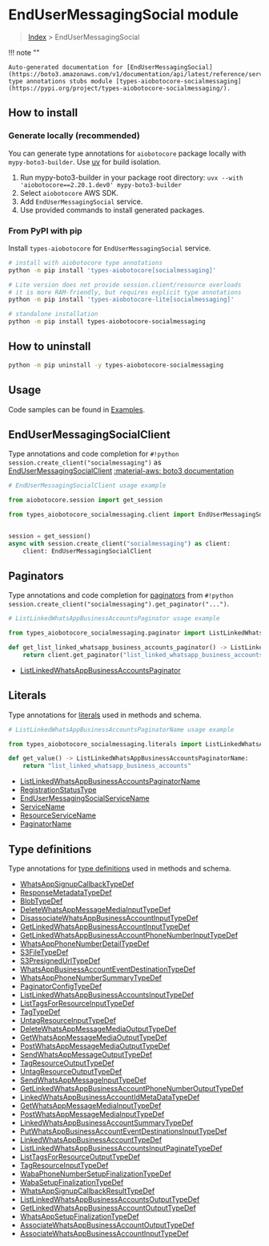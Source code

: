 # EndUserMessagingSocial module

> [Index](../README.md) > EndUserMessagingSocial


!!! note ""

    Auto-generated documentation for [EndUserMessagingSocial](https://boto3.amazonaws.com/v1/documentation/api/latest/reference/services/socialmessaging.html#endusermessagingsocial)
    type annotations stubs module [types-aiobotocore-socialmessaging](https://pypi.org/project/types-aiobotocore-socialmessaging/).

## How to install

### Generate locally (recommended)

You can generate type annotations for `aiobotocore` package locally with `mypy-boto3-builder`.
Use [uv](https://docs.astral.sh/uv/getting-started/installation/) for build isolation.

1. Run mypy-boto3-builder in your package root directory: `uvx --with 'aiobotocore==2.20.1.dev0' mypy-boto3-builder`
1. Select `aiobotocore` AWS SDK.
1. Add `EndUserMessagingSocial` service.
1. Use provided commands to install generated packages.



### From PyPI with pip

Install `types-aiobotocore` for `EndUserMessagingSocial` service.

```bash
# install with aiobotocore type annotations
python -m pip install 'types-aiobotocore[socialmessaging]'

# Lite version does not provide session.client/resource overloads
# it is more RAM-friendly, but requires explicit type annotations
python -m pip install 'types-aiobotocore-lite[socialmessaging]'

# standalone installation
python -m pip install types-aiobotocore-socialmessaging
```



## How to uninstall

```bash
python -m pip uninstall -y types-aiobotocore-socialmessaging
```

## Usage

Code samples can be found in [Examples](./usage.md).

## EndUserMessagingSocialClient

Type annotations and code completion for  `#!python session.create_client("socialmessaging")` as [EndUserMessagingSocialClient](./client.md)
[:material-aws: boto3 documentation](https://boto3.amazonaws.com/v1/documentation/api/latest/reference/services/socialmessaging.html#EndUserMessagingSocial.Client)

```python
# EndUserMessagingSocialClient usage example

from aiobotocore.session import get_session

from types_aiobotocore_socialmessaging.client import EndUserMessagingSocialClient


session = get_session()
async with session.create_client("socialmessaging") as client:
    client: EndUserMessagingSocialClient
```


## Paginators

Type annotations and code completion for
[paginators](./paginators.md)
from `#!python session.create_client("socialmessaging").get_paginator("...")`.

```python
# ListLinkedWhatsAppBusinessAccountsPaginator usage example

from types_aiobotocore_socialmessaging.paginator import ListLinkedWhatsAppBusinessAccountsPaginator

def get_list_linked_whatsapp_business_accounts_paginator() -> ListLinkedWhatsAppBusinessAccountsPaginator:
    return client.get_paginator("list_linked_whatsapp_business_accounts"))
```

- [ListLinkedWhatsAppBusinessAccountsPaginator](./paginators.md#listlinkedwhatsappbusinessaccountspaginator)








## Literals

Type annotations for [literals](./literals.md) used in methods and schema.

```python
# ListLinkedWhatsAppBusinessAccountsPaginatorName usage example

from types_aiobotocore_socialmessaging.literals import ListLinkedWhatsAppBusinessAccountsPaginatorName

def get_value() -> ListLinkedWhatsAppBusinessAccountsPaginatorName:
    return "list_linked_whatsapp_business_accounts"
```

- [ListLinkedWhatsAppBusinessAccountsPaginatorName](./literals.md#listlinkedwhatsappbusinessaccountspaginatorname)
- [RegistrationStatusType](./literals.md#registrationstatustype)
- [EndUserMessagingSocialServiceName](./literals.md#endusermessagingsocialservicename)
- [ServiceName](./literals.md#servicename)
- [ResourceServiceName](./literals.md#resourceservicename)
- [PaginatorName](./literals.md#paginatorname)




## Type definitions

Type annotations for [type definitions](./type_defs.md) used in methods and schema.

- [WhatsAppSignupCallbackTypeDef](./type_defs.md#whatsappsignupcallbacktypedef)
- [ResponseMetadataTypeDef](./type_defs.md#responsemetadatatypedef)
- [BlobTypeDef](./type_defs.md#blobtypedef)
- [DeleteWhatsAppMessageMediaInputTypeDef](./type_defs.md#deletewhatsappmessagemediainputtypedef)
- [DisassociateWhatsAppBusinessAccountInputTypeDef](./type_defs.md#disassociatewhatsappbusinessaccountinputtypedef)
- [GetLinkedWhatsAppBusinessAccountInputTypeDef](./type_defs.md#getlinkedwhatsappbusinessaccountinputtypedef)
- [GetLinkedWhatsAppBusinessAccountPhoneNumberInputTypeDef](./type_defs.md#getlinkedwhatsappbusinessaccountphonenumberinputtypedef)
- [WhatsAppPhoneNumberDetailTypeDef](./type_defs.md#whatsappphonenumberdetailtypedef)
- [S3FileTypeDef](./type_defs.md#s3filetypedef)
- [S3PresignedUrlTypeDef](./type_defs.md#s3presignedurltypedef)
- [WhatsAppBusinessAccountEventDestinationTypeDef](./type_defs.md#whatsappbusinessaccounteventdestinationtypedef)
- [WhatsAppPhoneNumberSummaryTypeDef](./type_defs.md#whatsappphonenumbersummarytypedef)
- [PaginatorConfigTypeDef](./type_defs.md#paginatorconfigtypedef)
- [ListLinkedWhatsAppBusinessAccountsInputTypeDef](./type_defs.md#listlinkedwhatsappbusinessaccountsinputtypedef)
- [ListTagsForResourceInputTypeDef](./type_defs.md#listtagsforresourceinputtypedef)
- [TagTypeDef](./type_defs.md#tagtypedef)
- [UntagResourceInputTypeDef](./type_defs.md#untagresourceinputtypedef)
- [DeleteWhatsAppMessageMediaOutputTypeDef](./type_defs.md#deletewhatsappmessagemediaoutputtypedef)
- [GetWhatsAppMessageMediaOutputTypeDef](./type_defs.md#getwhatsappmessagemediaoutputtypedef)
- [PostWhatsAppMessageMediaOutputTypeDef](./type_defs.md#postwhatsappmessagemediaoutputtypedef)
- [SendWhatsAppMessageOutputTypeDef](./type_defs.md#sendwhatsappmessageoutputtypedef)
- [TagResourceOutputTypeDef](./type_defs.md#tagresourceoutputtypedef)
- [UntagResourceOutputTypeDef](./type_defs.md#untagresourceoutputtypedef)
- [SendWhatsAppMessageInputTypeDef](./type_defs.md#sendwhatsappmessageinputtypedef)
- [GetLinkedWhatsAppBusinessAccountPhoneNumberOutputTypeDef](./type_defs.md#getlinkedwhatsappbusinessaccountphonenumberoutputtypedef)
- [LinkedWhatsAppBusinessAccountIdMetaDataTypeDef](./type_defs.md#linkedwhatsappbusinessaccountidmetadatatypedef)
- [GetWhatsAppMessageMediaInputTypeDef](./type_defs.md#getwhatsappmessagemediainputtypedef)
- [PostWhatsAppMessageMediaInputTypeDef](./type_defs.md#postwhatsappmessagemediainputtypedef)
- [LinkedWhatsAppBusinessAccountSummaryTypeDef](./type_defs.md#linkedwhatsappbusinessaccountsummarytypedef)
- [PutWhatsAppBusinessAccountEventDestinationsInputTypeDef](./type_defs.md#putwhatsappbusinessaccounteventdestinationsinputtypedef)
- [LinkedWhatsAppBusinessAccountTypeDef](./type_defs.md#linkedwhatsappbusinessaccounttypedef)
- [ListLinkedWhatsAppBusinessAccountsInputPaginateTypeDef](./type_defs.md#listlinkedwhatsappbusinessaccountsinputpaginatetypedef)
- [ListTagsForResourceOutputTypeDef](./type_defs.md#listtagsforresourceoutputtypedef)
- [TagResourceInputTypeDef](./type_defs.md#tagresourceinputtypedef)
- [WabaPhoneNumberSetupFinalizationTypeDef](./type_defs.md#wabaphonenumbersetupfinalizationtypedef)
- [WabaSetupFinalizationTypeDef](./type_defs.md#wabasetupfinalizationtypedef)
- [WhatsAppSignupCallbackResultTypeDef](./type_defs.md#whatsappsignupcallbackresulttypedef)
- [ListLinkedWhatsAppBusinessAccountsOutputTypeDef](./type_defs.md#listlinkedwhatsappbusinessaccountsoutputtypedef)
- [GetLinkedWhatsAppBusinessAccountOutputTypeDef](./type_defs.md#getlinkedwhatsappbusinessaccountoutputtypedef)
- [WhatsAppSetupFinalizationTypeDef](./type_defs.md#whatsappsetupfinalizationtypedef)
- [AssociateWhatsAppBusinessAccountOutputTypeDef](./type_defs.md#associatewhatsappbusinessaccountoutputtypedef)
- [AssociateWhatsAppBusinessAccountInputTypeDef](./type_defs.md#associatewhatsappbusinessaccountinputtypedef)

